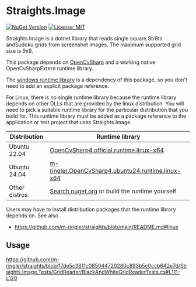 # Straights.Image

 [![NuGet Version](https://img.shields.io/nuget/v/Straights.Image)](https://www.nuget.org/packages/Straights.Image/) [![License: MIT](https://img.shields.io/badge/License-MIT-yellow.svg)](https://opensource.org/licenses/MIT)

Straights.Image is a dotnet library that reads single square Str8ts andSudoku grids from screenshot images. The maximum supported grid size is 9x9.

This package depends on [OpenCvSharp](https://github.com/shimat/opencvsharp) and a working native OpenCvSharpExtern runtime library.

The [windows runtime library](https://www.nuget.org/packages/OpenCvSharp4.runtime.win) is a dependency of this package, so you don't need to add an explicit package reference.

For Linux, there is no single runtime library because the runtime library depends on other DLLs that are provided by the linux distribution. You will need to pick a suitable runtime library for the particular distribution that you build for. This runtime library must be added as a package reference to the application or test project that uses Straights.Image.

| Distribution | Runtime library |
|-|-|
| Ubuntu 22.04 | [OpenCvSharp4.official.runtime.linux-x64](https://www.nuget.org/packages/OpenCvSharp4.official.runtime.linux-x64) |
| Ubuntu 24.04 | [m-ringler.OpenCvSharp4.ubuntu24.runtime.linux-x64](https://www.nuget.org/packages/m-ringler.OpenCvSharp4.ubuntu24.runtime.linux-x64) |
| Other distros | [Search nuget.org](https://www.nuget.org/packages?page=2&q=OpenCvSharp4) or build the runtime yourself |

Users may have to install distribution packages that the runtime library depends on.
See also

* <https://github.com/m-ringler/straights/blob/main/README.md#linux>

## Usage

<https://github.com/m-ringler/straights/blob/17de5c3811c085044720280c893b5c0ccb642e7d/Straights.Image.Tests/GridReader/BlackAndWhiteGridReaderTests.cs#L111-L120>
